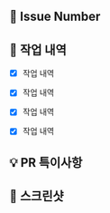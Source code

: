 ## 🔗 Issue Number
<!--- close #이슈번호 -->


## 📝 작업 내역
<!--- 구현 내용 및 변경 사항, 관련 이슈에 대해 간단하게 작성해주세요.-->
- [X] 작업 내역
- [X] 작업 내역
- [X] 작업 내역
- [X] 작업 내역


## 💡 PR 특이사항
<!--- PR을 볼 때 팀원에게 알려야 할 특이사항, 논의해야할 부분 등을 알려주세요.-->


## 📸 스크린샷
<!---선택 사항입니다. 사용하지 않으면 삭제해주세요.-->
